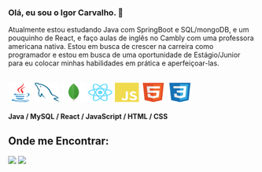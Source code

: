 ### Olá, eu sou o Igor Carvalho. 👋
<p>Atualmente estou estudando Java com SpringBoot e SQL/mongoDB, e um pouquinho de React, e faço aulas de inglês no Cambly com uma professora americana nativa. Estou em busca de crescer na carreira como programador e estou em busca de uma oportunidade de Estágio/Junior para eu colocar minhas habilidades em prática e aperfeiçoar-las.</p>

<div style="display: inline_block"><br>
  <img align="center" alt="igor-java" height="40" width="50" src="https://raw.githubusercontent.com/devicons/devicon/master/icons/java/java-original.svg">
  <img align="center" alt="igor-mysql" height="40" width="50" src="https://raw.githubusercontent.com/devicons/devicon/master/icons/mysql/mysql-original.svg">
  <img align="center" alt="igor-mongodb" height="40" width="50" src="https://raw.githubusercontent.com/devicons/devicon/master/icons/mongodb/mongodb-original.svg">
  <img align="center" alt="igor-React" height="40" width="50" src="https://raw.githubusercontent.com/devicons/devicon/master/icons/react/react-original.svg">
  <img align="center" alt="igor-js" height="40" width="50" src="https://raw.githubusercontent.com/devicons/devicon/master/icons/javascript/javascript-plain.svg">
  <img align="center" alt="igor-html" height="40" width="50" src="https://raw.githubusercontent.com/devicons/devicon/master/icons/html5/html5-original.svg">
  <img align="center" alt="igor-css" height="40" width="50" src="https://raw.githubusercontent.com/devicons/devicon/master/icons/css3/css3-original.svg">
</div>
<div>
<h4>Java / MySQL / React / JavaScript / HTML / CSS</h4>

##
<h2>Onde me Encontrar:</h2>
<div> 
  <a href = "mailto:igordemacedo129@gmail.com"><img src="https://img.shields.io/badge/-Gmail-%23333?style=for-the-badge&logo=gmail&logoColor=white" target="_blank"></a>
  <a href="https://www.linkedin.com/in/igor-macedo-1b9558239/" target="_blank"><img src="https://img.shields.io/badge/-LinkedIn-%230077B5?style=for-the-badge&logo=linkedin&logoColor=white" target="_blank"></a> 
  
</div>
